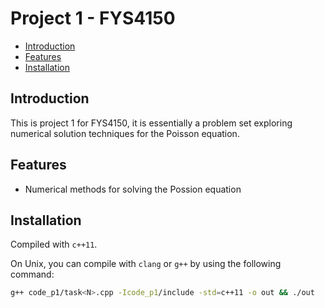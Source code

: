 # Project 1 - FYS4150 <!-- omit in toc -->

- [Introduction](#introduction)
- [Features](#features)
- [Installation](#installation)

## Introduction
This is project 1 for FYS4150, it is essentially a problem set exploring numerical solution techniques for the Poisson equation.

## Features
- Numerical methods for solving the Possion equation

## Installation
Compiled with `c++11`.

On Unix, you can compile with `clang` or `g++` by using the following command:

```bash
g++ code_p1/task<N>.cpp -Icode_p1/include -std=c++11 -o out && ./out
